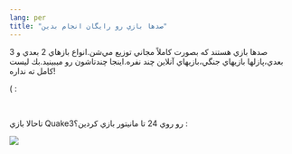 ```yaml
---
lang: per
title: "صدها بازي رو رايگان انجام بدين"
---
```


صدها بازي هستند كه بصورت كاملاً مجاني توزيع مي&zwnj;شن.انواع بازهاي 2
بعدي و 3 بعدي،پازلها بازيهاي جنگي،بازيهاي آنلاين چند نفره.اينجا چندتاشون
رو ميبينيد.بك ليست كامل ته نداره!

(&nbsp;:

<div id="items">



<br class="clearboth" />



تاحالا بازي Quake3رو روي 24 تا مانيتور بازي كردين؟ :



<a href="Images/quake_24_screens.jpg"><img src="Images/quake_24_screens_thumbnail.jpg"></a>








